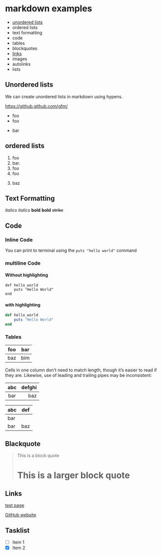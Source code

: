 # markdown examples

- [unordered lists](#unordered-lists)
- ordered lists
- text formatting
- code
- tables
- blockquotes
- [links](#links)
- images
- autolinks
- lists

## Unordered lists

We can create unordered lists in markdown using hypens.

https://github.github.com/gfm/

- foo
- foo
+ bar

## ordered lists

1. foo
2. bar.
3. foo
3. foo
3) baz

## Text Formatting

*italics*
_italics_
**bold**
__bold__
~~strike~~

## Code

### Inline Code

You can print to terminal using the `puts "hello world"` command

### multiline Code


#### Without highlighting

```
def hello_world
    puts "Hello World"
end
```



#### with highlighting
```rb
def hello_world
    puts "Hello World"
end
```

### Tables

|foo|bar|
|---|---|
|baz|bim|

Cells in one column don’t need to match length, though it’s easier to read if they are. Likewise, use of leading and trailing pipes may be inconsistent:

| abc | defghi |
:-: | -----------:
bar | baz

| abc | def |
| --- | --- |
| bar |
| bar | baz | boo |

## Blackquote

> This is a block quote
> # This is a larger block quote

## Links

[test page](./test.md)

[GitHub website](https://github.com)

## Tasklist
- [ ] Item 1
- [x] Item 2
